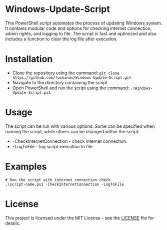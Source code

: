 # Windows-Update-Script
This PowerShell script automates the process of updating Windows system.
It contains modular code and options for checking internet connection, admin rights, and logging to file.
The script is fast and optimized and also includes a function to clear the log file after execution.

# Installation
- Clone the repository using the command: `git clone https://github.com/foxhands/Windows-Update-Script.git`
- Navigate to the directory containing the script.
- Open PowerShell and run the script using the command: `.\Windows-Update-Script.ps1`

# Usage
The script can be run with various options.
Some can be specified when running the script, while others can be changed within the script:
* -CheckInternetConnection - check internet connection.
* -LogToFile - log script execution to file.

# Examples
```
# Run the script with internet connection check
.\script-name.ps1 -CheckInternetConnection -LogToFile

```

# License
This project is licensed under the MIT License - see the [LICENSE](https://github.com/foxhands/Windows-Update-Script/blob/main/LICENSE) file for details.
